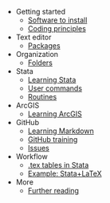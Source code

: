 * Getting started 
  - [Software to install](Software)
  - [Coding principles](code-and-data)
* Text editor
  - [Packages](ST-packages)
* Organization
  - [Folders](Dropbox-folder-organization)
* Stata
  - [Learning Stata](learning-stata)
  - [User commands](stata-ado)
  - [Routines](routines)
* ArcGIS
  - [Learning ArcGIS](https://github.com/aadityadar/all-aboard/wiki/Learning-ArcGIS)
* GitHub
  - [Learning Markdown](learning-Markdown)
  - [GitHub training](learning-Github)
  - [Issues](Github's-issue-tracker)
* Workflow
  - [.tex tables in Stata](Reproducible-tables-for-LaTeX)
  - [Example: Stata+LaTeX](Workflow-to-create-tables)
* More
  - [Further reading](Further-reading)

